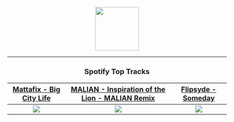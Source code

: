<p align="center">
  <a href="https://www.tobiasmichael.de">
    <img src="https://tobiasmichael.de/assets/logo.gif" width="100" height="100"/>
  </a>
</p>

---

<h3 align="center">Spotify Top Tracks</h3>

[Mattafix - Big City Life](https://open.spotify.com/track/6ogLCBRFJCVD8d5oWmOHwE)|[MALIAN - Inspiration of the Lion - MALIAN Remix](https://open.spotify.com/track/6hIrhw6mLJx1yMXyraobyp)|[Flipsyde - Someday](https://open.spotify.com/track/7p7udRRU9gjIarwcMQr5JC)
:---:|:----:|:----:
<img src="https://i.scdn.co/image/ab67616d00001e02ce3eb0521229384832b10cbe"/>|<img src="https://i.scdn.co/image/ab67616d00001e02180c0d3dfd1e9bbe9438d162"/>|<img src="https://i.scdn.co/image/ab67616d00001e02c3c40c1f26b6a086745f4379"/>